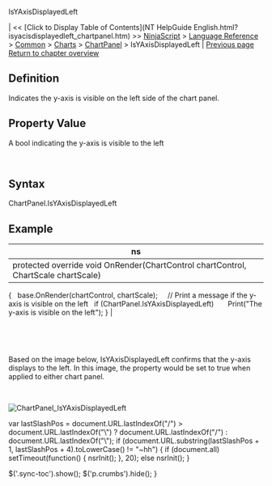 ﻿










 


IsYAxisDisplayedLeft







| &lt;&lt; [Click to Display Table of Contents](NT HelpGuide English.html?isyacisdisplayedleft_chartpanel.htm) &gt;&gt;
 [NinjaScript](ninjascript.htm) &gt; [Language Reference](language_reference_wip.htm) &gt; [Common](common.htm) &gt; [Charts](chart.htm) &gt; [ChartPanel](chartpanel.htm) &gt;
IsYAxisDisplayedLeft | [Previous page](h_height_chartpanel.htm)
[Return to chapter overview](chartpanel.htm)










Definition
----------


Indicates the y-axis is visible on the left side of the chart panel.



Property Value
--------------


A bool indicating the y-axis is visible to the left


 


Syntax
------


ChartPanel.IsYAxisDisplayedLeft



Example
-------




| ns |
| --- |
| protected override void OnRender(ChartControl chartControl, ChartScale chartScale)
{
   base.OnRender(chartControl, chartScale);
 
   // Print a message if the y-axis is visible on the left
   if (ChartPanel.IsYAxisDisplayedLeft)
       Print("The y-axis is visible on the left");
} |



 


 


Based on the image below, IsYAxisDisplayedLeft confirms that the y-axis displays to the left. In this image, the property would be set to true when applied to either chart panel.


 


![ChartPanel_IsYAxisDisplayedLeft](chartpanel_isyaxisdisplayedleft.png)





 
 var lastSlashPos = document.URL.lastIndexOf("/") &gt; document.URL.lastIndexOf("\\") ? document.URL.lastIndexOf("/") : document.URL.lastIndexOf("\\");
 if (document.URL.substring(lastSlashPos + 1, lastSlashPos + 4).toLowerCase() != "~hh") {
 if (document.all) setTimeout(function() {
 nsrInit();
 }, 20);
 else nsrInit();
 }
 
 
 $('.sync-toc').show();
 $('p.crumbs').hide();
 }
 
 
 



